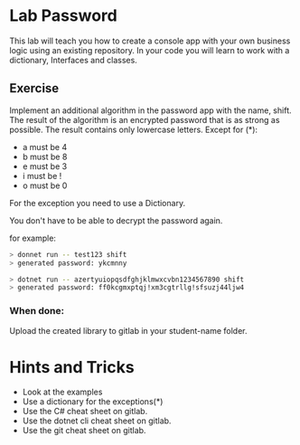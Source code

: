 # Lab Password

This lab will teach you how to create a console app with your own business logic using an existing repository. In your code you will learn to work with a dictionary, Interfaces and classes.

## Exercise

Implement an additional algorithm in the password app with the name, shift. The result of the algorithm is an encrypted password that is as strong as possible. The result contains only lowercase letters.
Except for (\*):

- a must be 4
- b must be 8
- e must be 3
- i must be !
- o must be 0

For the exception you need to use a Dictionary.

You don't have to be able to decrypt the password again.

for example:

```bash
> donnet run -- test123 shift
> generated password: ykcmnny

> dotnet run -- azertyuiopqsdfghjklmwxcvbn1234567890 shift
> generated password: ff0kcgmxptqj!xm3cgtrllg!sfsuzj44ljw4
```

### When done:

Upload the created library to gitlab in your student-name folder.

# Hints and Tricks

- Look at the examples
- Use a dictionary for the exceptions(\*)
- Use the C# cheat sheet on gitlab.
- Use the dotnet cli cheat sheet on gitlab.
- Use the git cheat sheet on gitlab.
